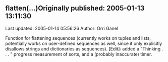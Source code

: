 ## flatten(...)Originally published: 2005-01-13 13:11:30 
Last updated: 2005-01-14 05:56:26 
Author: Orri Ganel 
 
Function for flattening sequences (currently works on tuples and lists, potentially works on user-defined sequences as well, since it only explicitly disallows strings and dictionaries as sequences). [Edit]: added a "Thinking . . . " progress measurement of sorts, and a (probably inaccurate) timer.